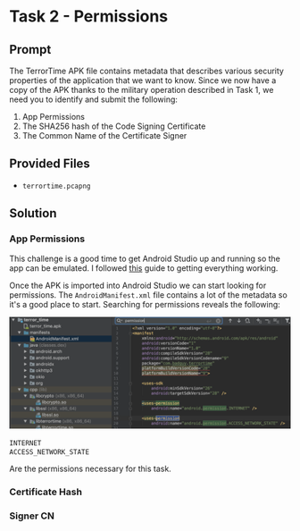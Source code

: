 # Task 2 - Permissions

## Prompt

The TerrorTime APK file contains metadata that describes various security properties of the application that we want to know. Since we now have a copy of the APK thanks to the military operation described in Task 1, we need you to identify and submit the following:

1. App Permissions
2. The SHA256 hash of the Code Signing Certificate
3. The Common Name of the Certificate Signer

## Provided Files

* `terrortime.pcapng`

## Solution

### App Permissions

This challenge is a good time to get Android Studio up and running so the app can be emulated. I followed [this](https://codebreaker.ltsnet.net/files/downloads/resource_files/androidEmulator.pdf) guide to getting everything working.

Once the APK is imported into Android Studio we can start looking for permissions. The `AndroidManifest.xml` file contains a lot of the metadata so it's a good place to start. Searching for permissions reveals the following:

![Permissions](images/perm.png)

```
INTERNET
ACCESS_NETWORK_STATE
```

Are the permissions necessary for this task.

### Certificate Hash

### Signer CN
